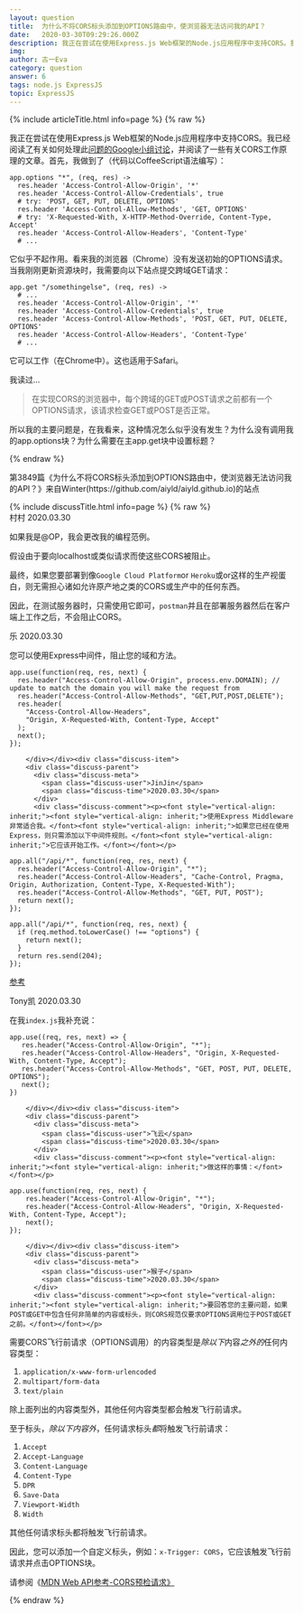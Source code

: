 ```yaml
---
layout: question
title:  为什么不将CORS标头添加到OPTIONS路由中，使浏览器无法访问我的API？
date:   2020-03-30T09:29:26.000Z
description: 我正在尝试在使用Express.js Web框架的Node.js应用程序中支持CORS。我已经阅读了有关如何处理此问题的Google小组讨论，并阅读了一些...
img: 
author: 古一Eva
category: question
answer: 6
tags: node.js ExpressJS
topic: ExpressJS
---
```

<div class="article-root">
  <div class="article">
    {% include articleTitle.html info=page %}
    {% raw %}
    <div class="article-content"><p><font style="vertical-align: inherit;"><font style="vertical-align: inherit;">我正在尝试在使用Express.js Web框架的Node.js应用程序中支持CORS。</font><font style="vertical-align: inherit;">我已经阅读</font></font><a href="http://groups.google.com/group/express-js/browse_thread/thread/71db58df2c74d06a" rel="noreferrer"><font style="vertical-align: inherit;"><font style="vertical-align: inherit;">了</font></font></a><font style="vertical-align: inherit;"><font style="vertical-align: inherit;">有关如何处理此</font><a href="http://groups.google.com/group/express-js/browse_thread/thread/71db58df2c74d06a" rel="noreferrer"><font style="vertical-align: inherit;">问题的Google小组讨论</font></a><font style="vertical-align: inherit;">，并阅读了一些有关CORS工作原理的文章。</font><font style="vertical-align: inherit;">首先，我做到了（代码以CoffeeScript语法编写）：</font></font></p>

<pre><code>app.options "*", (req, res) -&gt;<font></font>
  res.header 'Access-Control-Allow-Origin', '*'<font></font>
  res.header 'Access-Control-Allow-Credentials', true<font></font>
  # try: 'POST, GET, PUT, DELETE, OPTIONS'<font></font>
  res.header 'Access-Control-Allow-Methods', 'GET, OPTIONS'<font></font>
  # try: 'X-Requested-With, X-HTTP-Method-Override, Content-Type, Accept'<font></font>
  res.header 'Access-Control-Allow-Headers', 'Content-Type'<font></font>
  # ...<font></font>
</code></pre>

<p><font style="vertical-align: inherit;"><font style="vertical-align: inherit;">它似乎不起作用。</font><font style="vertical-align: inherit;">看来我的浏览器（Chrome）没有发送初始的OPTIONS请求。</font><font style="vertical-align: inherit;">当我刚刚更新资源块时，我需要向以下站点提交跨域GET请求：</font></font></p>

<pre><code>app.get "/somethingelse", (req, res) -&gt;<font></font>
  # ...<font></font>
  res.header 'Access-Control-Allow-Origin', '*'<font></font>
  res.header 'Access-Control-Allow-Credentials', true<font></font>
  res.header 'Access-Control-Allow-Methods', 'POST, GET, PUT, DELETE, OPTIONS'<font></font>
  res.header 'Access-Control-Allow-Headers', 'Content-Type'<font></font>
  # ...<font></font>
</code></pre>

<p><font style="vertical-align: inherit;"><font style="vertical-align: inherit;">它可以工作（在Chrome中）。</font><font style="vertical-align: inherit;">这也适用于Safari。</font></font></p>

<p><font style="vertical-align: inherit;"><font style="vertical-align: inherit;">我读过...</font></font></p>

<blockquote>
  <p><font style="vertical-align: inherit;"><font style="vertical-align: inherit;">在实现CORS的浏览器中，每个跨域的GET或POST请求之前都有一个OPTIONS请求，该请求检查GET或POST是否正常。</font></font></p>
</blockquote>

<p><font style="vertical-align: inherit;"><font style="vertical-align: inherit;">所以我的主要问题是，在我看来，这种情况怎么似乎没有发生？</font><font style="vertical-align: inherit;">为什么没有调用我的app.options块？</font><font style="vertical-align: inherit;">为什么需要在主app.get块中设置标题？</font></font></p></div>
    {% endraw %}
  </div>
  <p class="winter_mark">第3849篇《为什么不将CORS标头添加到OPTIONS路由中，使浏览器无法访问我的API？》来自Winter(https://github.com/aiyld/aiyld.github.io)的站点</p>
  <div class="discuss-wrapper">
    {% include discussTitle.html info=page %}
    {% raw %}
    <div class="discuss-list">
    <div class="discuss-item">
        <div class="discuss-parent">
          <div class="discuss-meta">
            <span class="discuss-user">村村</span>
            <span class="discuss-time">2020.03.30</span>
          </div>
          <div class="discuss-comment"><p><font style="vertical-align: inherit;"><font style="vertical-align: inherit;">如果我是@OP，我会更改我的编程范例。</font></font></p>

<p><font style="vertical-align: inherit;"><font style="vertical-align: inherit;">假设由于要向localhost或类似请求而使这些CORS被阻止。</font></font></p>

<p><font style="vertical-align: inherit;"><font style="vertical-align: inherit;">最终，如果您要部署到像</font></font><code>Google Cloud Platform</code><font style="vertical-align: inherit;"><font style="vertical-align: inherit;">or </font></font><code>Heroku</code><font style="vertical-align: inherit;"><font style="vertical-align: inherit;">或</font><font style="vertical-align: inherit;">or这样的生产视蛋白</font><font style="vertical-align: inherit;">，则无需担心诸如允许原产地之类的CORS或生产中的任何东西。</font></font></p>

<p><font style="vertical-align: inherit;"><font style="vertical-align: inherit;">因此，在测试服务器时，只需使用它即可，</font></font><code>postman</code><font style="vertical-align: inherit;"><font style="vertical-align: inherit;">并且在部署服务器然后在客户端上工作之后，不会阻止CORS。</font></font></p></div>
        </div></div><div class="discuss-item">
        <div class="discuss-parent">
          <div class="discuss-meta">
            <span class="discuss-user">乐</span>
            <span class="discuss-time">2020.03.30</span>
          </div>
          <div class="discuss-comment"><p><font style="vertical-align: inherit;"><font style="vertical-align: inherit;">您可以使用Express中间件，阻止您的域和方法。</font></font></p>

<pre><code>app.use(function(req, res, next) {<font></font>
  res.header("Access-Control-Allow-Origin", process.env.DOMAIN); // update to match the domain you will make the request from<font></font>
  res.header("Access-Control-Allow-Methods", "GET,PUT,POST,DELETE");<font></font>
  res.header(<font></font>
    "Access-Control-Allow-Headers",<font></font>
    "Origin, X-Requested-With, Content-Type, Accept"<font></font>
  );<font></font>
  next();<font></font>
});<font></font>
</code></pre></div>
        </div></div><div class="discuss-item">
        <div class="discuss-parent">
          <div class="discuss-meta">
            <span class="discuss-user">JinJin</span>
            <span class="discuss-time">2020.03.30</span>
          </div>
          <div class="discuss-comment"><p><font style="vertical-align: inherit;"><font style="vertical-align: inherit;">使用Express Middleware非常适合我。</font><font style="vertical-align: inherit;">如果您已经在使用Express，则只需添加以下中间件规则。</font><font style="vertical-align: inherit;">它应该开始工作。</font></font></p>

<pre><code>app.all("/api/*", function(req, res, next) {<font></font>
  res.header("Access-Control-Allow-Origin", "*");<font></font>
  res.header("Access-Control-Allow-Headers", "Cache-Control, Pragma, Origin, Authorization, Content-Type, X-Requested-With");<font></font>
  res.header("Access-Control-Allow-Methods", "GET, PUT, POST");<font></font>
  return next();<font></font>
});<font></font>
<font></font>
app.all("/api/*", function(req, res, next) {<font></font>
  if (req.method.toLowerCase() !== "options") {<font></font>
    return next();<font></font>
  }<font></font>
  return res.send(204);<font></font>
});<font></font>
</code></pre>

<p><a href="https://williambert.online/2013/06/allow-cors-with-localhost-in-chrome/" rel="nofollow noreferrer"><font style="vertical-align: inherit;"><font style="vertical-align: inherit;">参考</font></font></a></p></div>
        </div></div><div class="discuss-item">
        <div class="discuss-parent">
          <div class="discuss-meta">
            <span class="discuss-user">Tony凯</span>
            <span class="discuss-time">2020.03.30</span>
          </div>
          <div class="discuss-comment"><p><font style="vertical-align: inherit;"><font style="vertical-align: inherit;">在我</font></font><code>index.js</code><font style="vertical-align: inherit;"><font style="vertical-align: inherit;">我补充说：</font></font></p>

<pre><code>app.use((req, res, next) =&gt; {<font></font>
   res.header("Access-Control-Allow-Origin", "*");<font></font>
   res.header("Access-Control-Allow-Headers", "Origin, X-Requested-With, Content-Type, Accept");<font></font>
   res.header("Access-Control-Allow-Methods", "GET, POST, PUT, DELETE, OPTIONS");<font></font>
   next();<font></font>
}) <font></font>
</code></pre></div>
        </div></div><div class="discuss-item">
        <div class="discuss-parent">
          <div class="discuss-meta">
            <span class="discuss-user">飞云</span>
            <span class="discuss-time">2020.03.30</span>
          </div>
          <div class="discuss-comment"><p><font style="vertical-align: inherit;"><font style="vertical-align: inherit;">做这样的事情：</font></font></p>

<pre><code>app.use(function(req, res, next) {<font></font>
    res.header("Access-Control-Allow-Origin", "*");<font></font>
    res.header("Access-Control-Allow-Headers", "Origin, X-Requested-With, Content-Type, Accept");<font></font>
    next();<font></font>
});<font></font>
</code></pre></div>
        </div></div><div class="discuss-item">
        <div class="discuss-parent">
          <div class="discuss-meta">
            <span class="discuss-user">猴子</span>
            <span class="discuss-time">2020.03.30</span>
          </div>
          <div class="discuss-comment"><p><font style="vertical-align: inherit;"><font style="vertical-align: inherit;">要回答您的主要问题，如果POST或GET中包含任何非简单的内容或标头，则CORS规范仅要求OPTIONS调用位于POST或GET之前。</font></font></p>

<p><font style="vertical-align: inherit;"><font style="vertical-align: inherit;">需要CORS飞行前请求（OPTIONS调用）的内容类型是</font></font><em><font style="vertical-align: inherit;"><font style="vertical-align: inherit;">除以下</font></font></em><font style="vertical-align: inherit;"><font style="vertical-align: inherit;">内容</font><em><font style="vertical-align: inherit;">之外的</font></em><font style="vertical-align: inherit;">任何内容类型</font><font style="vertical-align: inherit;">：</font></font></p>

<ol>
<li><code>application/x-www-form-urlencoded</code></li>
<li><code>multipart/form-data</code></li>
<li><code>text/plain</code></li>
</ol>

<p><font style="vertical-align: inherit;"><font style="vertical-align: inherit;">除上面列出的内容类型外，其他任何内容类型都会触发飞行前请求。</font></font></p>

<p><font style="vertical-align: inherit;"><font style="vertical-align: inherit;">至于标头，</font></font><em><font style="vertical-align: inherit;"><font style="vertical-align: inherit;">除以下内容外</font></font></em><font style="vertical-align: inherit;"><font style="vertical-align: inherit;">，任何请求标头</font><em><font style="vertical-align: inherit;">都</font></em><font style="vertical-align: inherit;">将触发飞行前请求：</font></font></p>

<ol>
<li><code>Accept</code></li>
<li><code>Accept-Language</code></li>
<li><code>Content-Language</code></li>
<li><code>Content-Type</code></li>
<li><code>DPR</code></li>
<li><code>Save-Data</code></li>
<li><code>Viewport-Width</code></li>
<li><code>Width</code></li>
</ol>

<p><font style="vertical-align: inherit;"><font style="vertical-align: inherit;">其他任何请求标头都将触发飞行前请求。</font></font></p>

<p><font style="vertical-align: inherit;"><font style="vertical-align: inherit;">因此，您可以添加一个自定义标头，例如：</font></font><code>x-Trigger: CORS</code><font style="vertical-align: inherit;"><font style="vertical-align: inherit;">，它应该触发飞行前请求并点击OPTIONS块。</font></font></p>

<p><font style="vertical-align: inherit;"><font style="vertical-align: inherit;">请参阅《</font></font><a href="https://developer.mozilla.org/en-US/docs/Web/HTTP/CORS#Preflighted_requests" rel="noreferrer"><font style="vertical-align: inherit;"><font style="vertical-align: inherit;">MDN Web API参考-CORS预检请求》</font></font></a></p></div>
        </div></div>
    </div>
    {% endraw %}
  </div>
<div>
